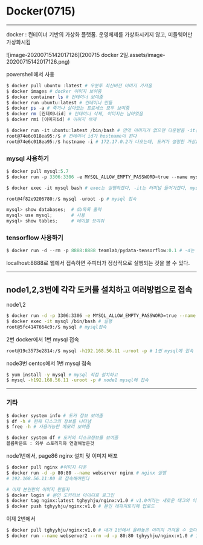 # Docker(0715)

---

docker : 컨테이너 기반의 가상화 플랫폼. 운영체제를 가상화시키지 않고, 미들웨어만 가상화시킴



![image-20200715142017126](200715 docker 2일.assets/image-20200715142017126.png)

powershell에서 사용

```powershell
$ docker pull ubuntu :latest # 우분투 최신버전 이미지 가져옴
$ docker images # docker 이미지 보여줌
$ docker container ls # 컨테이너 보여줌
$ docker run ubuntu:latest # 컨테이너 만듦
$ docker ps -a # 죽거나 살아있는 프로세스 모두 보여줌
$ docker rm [컨테이너id] # 컨테이너 삭제, 이미지는 남아있음
$ docker rmi [이미지id] # 이미지 삭제

$ docker run -it ubuntu:latest /bin/bash # 만약 이미지가 없으면 다운받음 -it는 인터랙티브한 터미널을 열 수 있는 환경에 /bin/bash를 사용하겠다는 의미. 이제 리눅스 사용 가능해진다
root@74e6c018ea95:/$ # 컨테이너 id가 hostname이 된다
root@74e6c018ea95:/$ hostname -i # 172.17.0.2가 나오는데, 도커가 설정한 가상ip
```



### mysql 사용하기

```powershell
$ docker pull mysql:5.7
$ docker run -p 3306:3306 -e MYSQL_ALLOW_EMPTY_PASSWORD=true --name mysql mysql:5.7# -p는 포트포워딩,3306:3306은 3306으로 윈도우에서 호출하면 도커에서 3306으로 응답하겠다,-e는 환경설정 MYSQL_ALLOW_EMPTY_PASSWORD=true로 비밀번호 없게 하고 --name을 mysql로 입력하여 컨테이너 이름 지정, 마지막은 버전정보 입력한다

$ docker exec -it mysql bash # exec는 실행하겠다, -it는 터미널 들어가겠다, mysql이름을 bash셀을 이용해서

root@4f82e9206780:/$ mysql -uroot -p # mysql 접속

mysql> show databases;	# db목록 출력
mysql> use mysql;		# 사용
mysql> show tables; 	# 테이블 보여줘
```



### tensorflow 사용하기

```powershell
$ docker run -d --rm -p 8888:8888 teamlab/pydata-tensorflow:0.1 # -d는 디태치 모드 즉 백그라운드에서 실행되게함(stop했다가 다시 킬때 바로 켜짐) 즉, powershell 꺼도 실행된다.--rm은 stop됐을때 컨테이너를 아예 삭제시키는 명령어
```

localhost:8888로 웹에서 접속하면 주피터가 정상적으로 실행되는 것을 볼 수 있다.

---

## node1,2,3번에 각각 도커를 설치하고  여러방법으로 접속

node1,2

```sh
$ docker run -d -p 3306:3306 -e MYSQL_ALLOW_EMPTY_PASSWORD=true --name mysql mysql:5.7 # mysql 설치, node2에는 mysql2로 태깅하고 설치했다
$ docker exec -it mysql /bin/bash # 실행
root@5fc4147664c9:/$ mysql # mysql접속
```

2번 docker에서 1번 mysql 접속 

```sh
root@19c3573e2814:/$ mysql -h192.168.56.11 -uroot -p # 1번 mysql에 접속
```



node3번 centos에서 1번 mysql 접속

```sh
$ yum install -y mysql # mysql 직접 설치하고
$ mysql -h192.168.56.11 -uroot -p # node1 mysql에 접속
```

---



### 기타

```sh
$ docker system info # 도커 정보 보여줌
$ df -h # 현재 디스크의 정보를 나타냄
$ free -h # 사용가능한 메모리 보여줌

$ docker system df # 도커의 디스크정보를 보여줌
볼륨마운트 : 외부 스토리지와 연결해놓은것
```



node1번에서, page86 nginx 설치 및 이미지 배포

```sh
$ docker pull nginx #이미지 다운
$ docker run -d -p 80:80 --name webserver nginx # nginx 실행
# 192.168.56.11:80 로 접속해야한다

# 이제 본인만의 이미지 만들자
$ docker login # 본인 도커허브 아이디로 로그인
$ docker tag nginx:latest tghyyhju/nginx:v1.0 # v1.0이라는 새로운 태그의 이미지 생성 및 레파지토리(tghyyhju/nginx)에 파싱
$ docker push tghyyhju/nginx:v1.0 # 본인 레파지토리에 업로드
```



이제 2번에서

```sh
$ docker pull tghyyhju/nginx:v1.0 # 내가 1번에서 올려놓은 이미지 가져올 수 있다
$ docker run --name webserver2 --rm -d -p 80:80 tghyyhju/nginx:v1.0 # 192.168.56.12:80으로 접속가능
```

